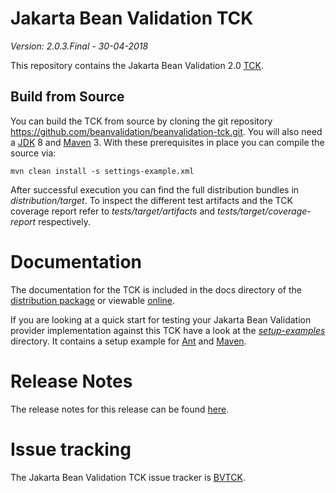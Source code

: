 # Jakarta Bean Validation TCK
*Version: 2.0.3.Final - 30-04-2018*

This repository contains the Jakarta Bean Validation 2.0
[TCK](http://en.wikipedia.org/wiki/Technology_Compatibility_Kit).

## Build from Source

You can build the TCK from source by cloning the git repository https://github.com/beanvalidation/beanvalidation-tck.git.
You will also need a [JDK](http://www.oracle.com/technetwork/java/javase/downloads/index.html) 8 and
[Maven](http://maven.apache.org/) 3. With these prerequisites in place you can compile the source via:

    mvn clean install -s settings-example.xml

After successful execution you can find the full distribution bundles in _distribution/target_. To inspect the different test artifacts
and the TCK coverage report refer to _tests/target/artifacts_ and _tests/target/coverage-report_ respectively.

# Documentation

The documentation for the TCK is included in the docs directory of the [distribution package](https://sourceforge.net/projects/hibernate/files/beanvalidation-tck/)
or viewable [online](http://docs.jboss.org/hibernate/stable/beanvalidation/tck/reference/html_single/).

If you are looking at a quick start for testing your Jakarta Bean Validation provider implementation against this TCK have a look at
the _[setup-examples](https://github.com/beanvalidation/beanvalidation-tck/tree/master/setup-examples)_ directory.
It contains a setup example for [Ant](https://github.com/beanvalidation/beanvalidation-tck/blob/master/setup-examples/ant/readme.md)
and [Maven](https://github.com/beanvalidation/beanvalidation-tck/blob/master/setup-examples/maven/readme.md).

# Release Notes

The release notes for this release can be found [here](https://github.com/beanvalidation/beanvalidation-tck/blob/master/changelog.txt).

# Issue tracking

The Jakarta Bean Validation TCK issue tracker is [BVTCK](https://hibernate.atlassian.net/projects/BVTCK/).
